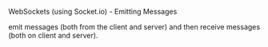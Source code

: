 WebSockets (using Socket.io) - Emitting Messages


 emit messages (both from the client and server) and then receive messages (both on client and server).
